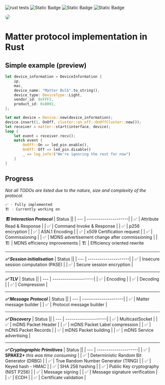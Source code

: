 ![rust tests](https://github.com/MihaelBercic/rust-matter/actions/workflows/workflow.yml/badge.svg)
![Static Badge](https://img.shields.io/badge/rust%20-%20100%25%20-%20%23EC8305)
![Static Badge](https://img.shields.io/badge/Active%20Development%20-%20%234F75FF)
![Static Badge](https://img.shields.io/badge/Since%2003/03/2023%20-%20%2308C2FF)

<img style="border-radius: 10px" src="https://repository-images.githubusercontent.com/766485479/44dd04cb-0cda-49af-853c-0fdbcfacea51"/>

# Matter protocol implementation in Rust


## Simple example (preview)
```rust
let device_information = DeviceInformation {
    ip,
    mac,
    device_name: "Matter Bulb".to_string(),
    device_type: DeviceType::Light,
    vendor_id: 0xFFF2,
    product_id: 0x8001,
};

let mut device = Device::new(device_information);
device.insert(1, OnOff, cluster::on_off::OnOffCluster::new());
let receiver = matter::start(interface, device);
loop {
    let event = receiver.recv();
    match event {
        OnOff::On => led_pin.enable(),
        OnOff::Off => led_pin.disable()
        _ => log_info!("We're ignoring the rest for now")
    }
}

```

## Progress
_Not all TODOs are listed due to the nature, size and complexity of the protocol._


```rust
✅ - Fully implemented
🏗️ - Currently working on
```

 **_🏗️ Interaction Protocol_**
| Status ||
| --- | ---------------------|
| ✅ | Attribute Read & Response |
| ✅ | Command Invoke & Response |
| ✅ | p256 encryption |
| ✅ | ASN.1 Encoding |
| ✅ | x509 Certification request |
| ✅ | Commissioning |
| ✅ | MDNS advertisement change after commissioning |
| 🏗️ | MDNS efficiency improvements
| 🏗️ | Efficiency oriented rewrite

---

**_✅ Session initialisation_**
| Status ||
| --- | ---------------------|
| ✅ | Insecure session computation (PASE) |
| ✅ | Secure session encryption |

---

**_✅ TLV_**
| Status ||
| --- | ---------------------|
| ✅ | Encoding |
| ✅ | Decoding |
| ✅ | Compression |

---

**_✅ Message Protocol_**
| Status ||
| --- | ---------------------|
| ✅ | Matter message builder |
| ✅ | Protocol message builder |

---

**_✅ Discovery_**
| Status ||
| --- | ---------------------|
| ✅ | MulticastSocket |
| ✅ | mDNS Packet Header |
| ✅ | mDNS Packet Label compression |
| ✅ | mDNS Packet Records |
| ✅ | mDNS Packet building |
| ✅ | mDNS Service advertising |

---

**_✅ Cryptographic Primitives_**
| Status ||
| --- | ---------------------|
| ✅ | **SPAKE2+** _this was time consuming_ |
| ✅ | Deterministic Random Bit Generator (DRBG) |
| ✅ | True Random Number Generator (TRNG) |
| ✅ | Keyed hash - HMAC |
| ✅ | SHA 256 hashing |
| ✅ | Public Key cryptography (NIST P256) |
| ✅ | Message signing |
| ✅ | Message signature verification |
| ✅ | ECDH |
| ✅ | Certificate validation |
